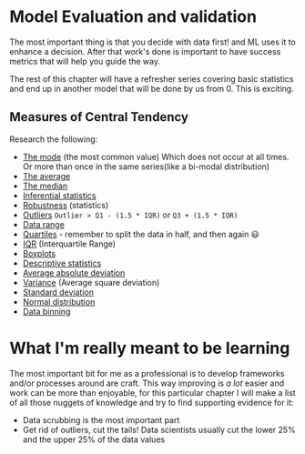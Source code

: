 # Model Evaluation and validation

The most important thing is that you decide with data first! and ML uses it to enhance a decision. After that work's done is important
to have success metrics that will help you guide the way.

The rest of this chapter will have a refresher series covering basic statistics and end up in another model that will be done by us from 0. This is exciting.

## Measures of Central Tendency

Research the following:

- [The mode](http://www.purplemath.com/modules/meanmode.htm) (the most common value) Which does not occur at all times. Or more than once in the same series(like a bi-modal distribution)
- [The average](http://www.purplemath.com/modules/meanmode.htm)
- [The median](http://www.purplemath.com/modules/meanmode.htm)
- [Inferential statistics](http://www.socialresearchmethods.net/kb/statinf.php)
- [Robustness](https://en.wikipedia.org/wiki/Robust_statistics) (statistics)
- [Outliers](https://en.wikipedia.org/wiki/Outlier) `Outlier > Q1 - (1.5 * IQR)` or `Q3 + (1.5 * IQR)`
- [Data range](http://www.mathgoodies.com/lessons/vol8/range.html)
- [Quartiles](https://en.wikipedia.org/wiki/Quartile) - remember to split the data in half, and then again :smiley:
- [IQR](https://en.wikipedia.org/wiki/Interquartile_range) (Interquartile Range)
- [Boxplots](https://en.wikipedia.org/wiki/Box_plot)
- [Descriptive statistics](https://en.wikipedia.org/wiki/Descriptive_statistics)
- [Average absolute deviation](https://en.wikipedia.org/wiki/Average_absolute_deviation)
- [Variance](https://en.wikipedia.org/wiki/Variance) (Average square deviation)
- [Standard deviation](https://en.wikipedia.org/wiki/Standard_deviation)
- [Normal distribution](https://en.wikipedia.org/wiki/Normal_distribution)
- [Data binning](https://en.wikipedia.org/wiki/Data_binning)

# What I'm really meant to be learning

The most important bit for me as a professional is to develop frameworks and/or processes around are craft. This way
improving is *a lot* easier and work can be more than enjoyable, for this particular chapter I will make a list of all those nuggets of knowledge and
try to find supporting evidence for it:

- Data scrubbing is the most important part
- Get rid of outliers, cut the tails! Data scientists usually cut the lower 25% and the upper 25% of the data values

